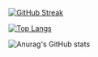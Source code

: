 [![GitHub Streak](https://github-readme-streak-stats.herokuapp.com?user=UniversalWill&theme=dark)](https://git.io/streak-stats)

[![Top Langs](https://github-readme-stats.vercel.app/api/top-langs/?username=UniversalWill&theme=dark&)](https://github.com/anuraghazra/github-readme-stats)

![Anurag's GitHub stats](https://github-readme-stats.vercel.app/api?username=UniversalWill&theme=dark&show_icons=true)
<!--
**UniversalWill/UniversalWill** is a ✨ _special_ ✨ repository because its `README.md` (this file) appears on your GitHub profile.

Here are some ideas to get you started:

- 🔭 I’m currently working on ...
- 🌱 I’m currently learning ...
- 👯 I’m looking to collaborate on ...
- 🤔 I’m looking for help with ...
- 💬 Ask me about ...
- 📫 How to reach me: ...
- 😄 Pronouns: ...
- ⚡ Fun fact: ...
-->
